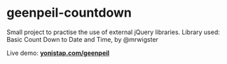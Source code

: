 # geenpeil-countdown
Small project to practise the use of external jQuery libraries.
Library used: Basic Count Down to Date and Time, by @mrwigster

Live demo: **[yonistap.com/geenpeil](http://yonistap.com/geenpeil)**